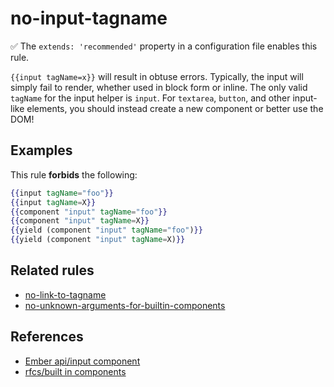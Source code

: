 # no-input-tagname

:white_check_mark: The `extends: 'recommended'` property in a configuration file enables this rule.

`{{input tagName=x}}` will result in obtuse errors. Typically, the input will simply fail to render, whether used in block form or inline. The only valid `tagName` for the input helper is `input`. For `textarea`, `button`, and other input-like elements, you should instead create a new component or better use the DOM!

## Examples

This rule **forbids** the following:

```hbs
{{input tagName="foo"}}
{{input tagName=X}}
{{component "input" tagName="foo"}}
{{component "input" tagName=X}}
{{yield (component "input" tagName="foo")}}
{{yield (component "input" tagName=X)}}
```

## Related rules

* [no-link-to-tagname](no-link-to-tagname.md)
* [no-unknown-arguments-for-builtin-components](no-unknown-arguments-for-builtin-components.md)

## References

* [Ember api/input component](https://api.emberjs.com/ember/release/classes/Ember.Templates.components/methods/Input?anchor=Input)
* [rfcs/built in components](https://emberjs.github.io/rfcs/0459-angle-bracket-built-in-components.html)
